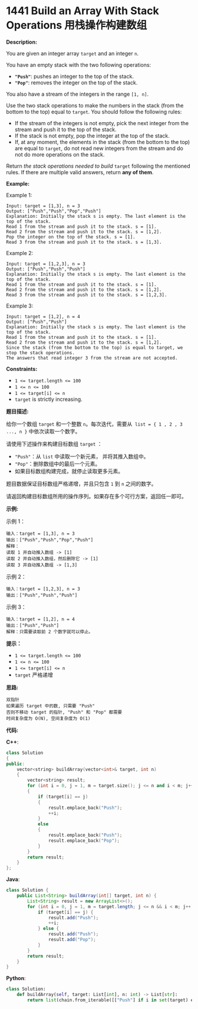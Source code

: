 # 1441 Build an Array With Stack Operations 用栈操作构建数组

__Description:__

You are given an integer array `target` and an integer `n`.

You have an empty stack with the two following operations:

- __`"Push"`__: pushes an integer to the top of the stack.
- __`"Pop"`__: removes the integer on the top of the stack.

You also have a stream of the integers in the range `[1, n]`.

Use the two stack operations to make the numbers in the stack (from the bottom to the top) equal to `target`. You should follow the following rules:

- If the stream of the integers is not empty, pick the next integer from the stream and push it to the top of the stack.
- If the stack is not empty, pop the integer at the top of the stack.
- If, at any moment, the elements in the stack (from the bottom to the top) are equal to `target`, do not read new integers from the stream and do not do more operations on the stack.

Return _the stack operations needed to build_ `target` following the mentioned rules. If there are multiple valid answers, return __any of them__.

__Example:__

Example 1:

```text
Input: target = [1,3], n = 3
Output: ["Push","Push","Pop","Push"]
Explanation: Initially the stack s is empty. The last element is the top of the stack.
Read 1 from the stream and push it to the stack. s = [1].
Read 2 from the stream and push it to the stack. s = [1,2].
Pop the integer on the top of the stack. s = [1].
Read 3 from the stream and push it to the stack. s = [1,3].
```

Example 2:

```text
Input: target = [1,2,3], n = 3
Output: ["Push","Push","Push"]
Explanation: Initially the stack s is empty. The last element is the top of the stack.
Read 1 from the stream and push it to the stack. s = [1].
Read 2 from the stream and push it to the stack. s = [1,2].
Read 3 from the stream and push it to the stack. s = [1,2,3].
```

Example 3:

```text
Input: target = [1,2], n = 4
Output: ["Push","Push"]
Explanation: Initially the stack s is empty. The last element is the top of the stack.
Read 1 from the stream and push it to the stack. s = [1].
Read 2 from the stream and push it to the stack. s = [1,2].
Since the stack (from the bottom to the top) is equal to target, we stop the stack operations.
The answers that read integer 3 from the stream are not accepted.
```

__Constraints:__

- `1 <= target.length <= 100`
- `1 <= n <= 100`
- `1 <= target[i] <= n`
- `target` is strictly increasing.

__题目描述:__

给你一个数组 `target` 和一个整数 `n`。每次迭代，需要从  `list = { 1 , 2 , 3 ..., n }` 中依次读取一个数字。

请使用下述操作来构建目标数组 `target` ：

- `"Push"`：从 `list` 中读取一个新元素， 并将其推入数组中。
- `"Pop"`：删除数组中的最后一个元素。
- 如果目标数组构建完成，就停止读取更多元素。

题目数据保证目标数组严格递增，并且只包含 `1` 到 `n` 之间的数字。

请返回构建目标数组所用的操作序列。如果存在多个可行方案，返回任一即可。

__示例:__

示例 1：

```text
输入：target = [1,3], n = 3
输出：["Push","Push","Pop","Push"]
解释： 
读取 1 并自动推入数组 -> [1]
读取 2 并自动推入数组，然后删除它 -> [1]
读取 3 并自动推入数组 -> [1,3]
```

示例 2：

```text
输入：target = [1,2,3], n = 3
输出：["Push","Push","Push"]
```

示例 3：

```text
输入：target = [1,2], n = 4
输出：["Push","Push"]
解释：只需要读取前 2 个数字就可以停止。
```

__提示：__

- `1 <= target.length <= 100`
- `1 <= n <= 100`
- `1 <= target[i] <= n`
- `target` 严格递增

__思路:__

```text
双指针
如果遍历 target 中的数, 只需要 "Push"
否则不移动 target 的指针, "Push" 和 "Pop" 都需要
时间复杂度为 O(N), 空间复杂度为 O(1)
```

__代码:__

__C++__:

```C++
class Solution 
{
public:
    vector<string> buildArray(vector<int>& target, int n) 
    {
        vector<string> result;
        for (int i = 0, j = 1, m = target.size(); j <= n and i < m; j++) 
        {
            if (target[i] == j) 
            {
                result.emplace_back("Push");
                ++i;
            } 
            else 
            {
                result.emplace_back("Push");
                result.emplace_back("Pop");
            }
        }
        return result;
    }
};
```

__Java__:

```Java
class Solution {
    public List<String> buildArray(int[] target, int n) {
        List<String> result = new ArrayList<>();
        for (int i = 0, j = 1, m = target.length; j <= n && i < m; j++) {
            if (target[i] == j) {
                result.add("Push");
                ++i;
            } else {
                result.add("Push");
                result.add("Pop");
            }
        }
        return result;
    }
}
```

__Python__:

```Python
class Solution:
    def buildArray(self, target: List[int], n: int) -> List[str]:
        return list(chain.from_iterable([["Push"] if i in set(target) else ["Push", "Pop"] for i in range(1, min(target[-1], n) + 1)]))
```
